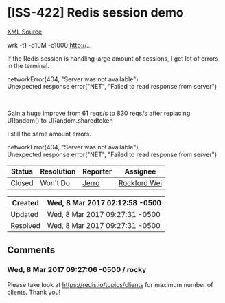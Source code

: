# [ISS-422] Redis session demo

[XML Source](../xml/ISS-422.xml)
<p><p>wrk -t1 -d10M -c1000 <a href="http://" class="external-link" rel="nofollow">http://</a>...</p>

<p>If the Redis session is handling large amount of sessions, I get lot of errors in the terminal.</p>

<p>networkError(404, "Server was not available")<br/>
Unexpected response error("NET", "Failed to read response from server")</p>

<p> </p>

<p>Gain a huge improve from 61 reqs/s to 830 reqs/s after replacing URandom() to URandom.sharedtoken</p>

<p>I still the same amount errors.</p>

<p>networkError(404, "Server was not available")<br/>
Unexpected response error("NET", "Failed to read response from server")</p></p>





Status|Resolution|Reporter|Assignee
------|----------|--------|--------
Closed|Won't Do|[Jerro](jerro)|[Rockford Wei]($rocky)





Created|Wed, 8 Mar 2017 02:12:58 -0500
-------|--------------
Updated|Wed, 8 Mar 2017 09:27:31 -0500
Resolved|Wed, 8 Mar 2017 09:27:31 -0500


## Comments




### Wed, 8 Mar 2017 09:27:06 -0500 / rocky 

<p><p>Please take look at <a href="https://redis.io/topics/clients" class="external-link" rel="nofollow">https://redis.io/topics/clients</a> for maximum number of clients. Thank you!</p></p>


